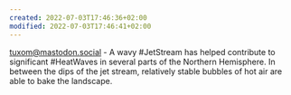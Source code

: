 ```yaml
---
created: 2022-07-03T17:46:36+02:00
modified: 2022-07-03T17:46:41+02:00
---
```


tuxom@mastodon.social - A wavy #JetStream has helped contribute to significant #HeatWaves in several parts of the Northern Hemisphere. In between the dips of the jet stream, relatively stable bubbles of hot air are able to bake the landscape.
